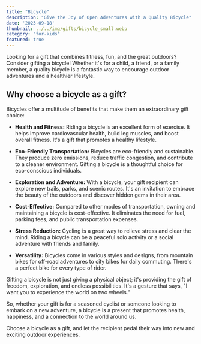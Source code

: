 ```yaml
---
title: "Bicycle"
description: "Give the Joy of Open Adventures with a Quality Bicycle"
date: '2023-09-18'
thumbnail: ../../img/gifts/bicycle_small.webp
category: "for-kids"
featured: true
---
```

Looking for a gift that combines fitness, fun, and the great outdoors? Consider gifting a bicycle! Whether it's for a child, a friend, or a family member, a quality bicycle is a fantastic way to encourage outdoor adventures and a healthier lifestyle.

## Why choose a bicycle as a gift?

Bicycles offer a multitude of benefits that make them an extraordinary gift choice:

- **Health and Fitness:** Riding a bicycle is an excellent form of exercise. It helps improve cardiovascular health, build leg muscles, and boost overall fitness. It's a gift that promotes a healthy lifestyle.

- **Eco-Friendly Transportation:** Bicycles are eco-friendly and sustainable. They produce zero emissions, reduce traffic congestion, and contribute to a cleaner environment. Gifting a bicycle is a thoughtful choice for eco-conscious individuals.

- **Exploration and Adventure:** With a bicycle, your gift recipient can explore new trails, parks, and scenic routes. It's an invitation to embrace the beauty of the outdoors and discover hidden gems in their area.

- **Cost-Effective:** Compared to other modes of transportation, owning and maintaining a bicycle is cost-effective. It eliminates the need for fuel, parking fees, and public transportation expenses.

- **Stress Reduction:** Cycling is a great way to relieve stress and clear the mind. Riding a bicycle can be a peaceful solo activity or a social adventure with friends and family.

- **Versatility:** Bicycles come in various styles and designs, from mountain bikes for off-road adventures to city bikes for daily commuting. There's a perfect bike for every type of rider.

Gifting a bicycle is not just giving a physical object; it's providing the gift of freedom, exploration, and endless possibilities. It's a gesture that says, "I want you to experience the world on two wheels."

So, whether your gift is for a seasoned cyclist or someone looking to embark on a new adventure, a bicycle is a present that promotes health, happiness, and a connection to the world around us.

Choose a bicycle as a gift, and let the recipient pedal their way into new and exciting outdoor experiences.
